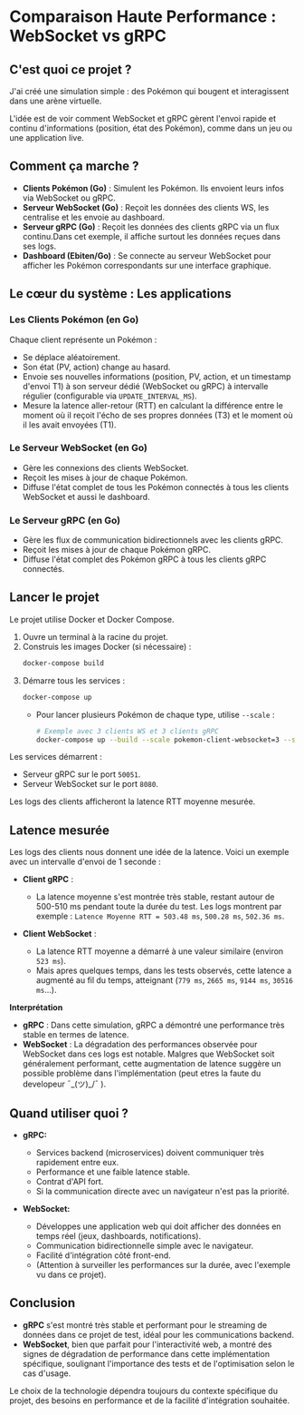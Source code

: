 # Comparaison Haute Performance : WebSocket vs gRPC

## C'est quoi ce projet ?

J'ai créé une simulation simple : des Pokémon qui bougent et interagissent dans une arène virtuelle.

L'idée est de voir comment WebSocket et gRPC gèrent l'envoi rapide et continu d'informations (position, état des Pokémon), comme dans un jeu ou une application live.

## Comment ça marche ? 

* **Clients Pokémon (Go)** : Simulent les Pokémon. Ils envoient leurs infos via WebSocket ou gRPC.
* **Serveur WebSocket (Go)** : Reçoit les données des clients WS, les centralise et les envoie au dashboard.
* **Serveur gRPC (Go)** : Reçoit les données des clients gRPC via un flux continu.Dans cet exemple, il affiche surtout les données reçues dans ses logs.
* **Dashboard (Ebiten/Go)** : Se connecte au serveur WebSocket pour afficher les Pokémon correspondants sur une interface graphique.

## Le cœur du système : Les applications

### Les Clients Pokémon (en Go)

Chaque client représente un Pokémon :
* Se déplace aléatoirement.
* Son état (PV, action) change au hasard.
* Envoie ses nouvelles informations (position, PV, action, et un timestamp d'envoi T1) à son serveur dédié (WebSocket ou gRPC) à intervalle régulier (configurable via `UPDATE_INTERVAL_MS`).
* Mesure la latence aller-retour (RTT) en calculant la différence entre le moment où il reçoit l'écho de ses propres données (T3) et le moment où il les avait envoyées (T1).

### Le Serveur WebSocket (en Go)

* Gère les connexions des clients WebSocket.
* Reçoit les mises à jour de chaque Pokémon.
* Diffuse l'état complet de tous les Pokémon connectés à tous les clients WebSocket et aussi le dashboard.

### Le Serveur gRPC (en Go)

* Gère les flux de communication bidirectionnels avec les clients gRPC.
* Reçoit les mises à jour de chaque Pokémon gRPC.
* Diffuse l'état complet des Pokémon gRPC à tous les clients gRPC connectés.

## Lancer le projet

Le projet utilise Docker et Docker Compose.

1.  Ouvre un terminal à la racine du projet.
2.  Construis les images Docker (si nécessaire) :
    ```bash
    docker-compose build
    ```
3.  Démarre tous les services :
    ```bash
    docker-compose up
    ```
    * Pour lancer plusieurs Pokémon de chaque type, utilise `--scale` :
        ```bash
        # Exemple avec 3 clients WS et 3 clients gRPC
        docker-compose up --build --scale pokemon-client-websocket=3 --scale pokemon-client-grpc=3
        ```

Les services démarrent :
* Serveur gRPC sur le port `50051`.
* Serveur WebSocket sur le port `8080`.

Les logs des clients afficheront la latence RTT moyenne mesurée.

## Latence mesurée
Les logs des clients nous donnent une idée de la latence. Voici un exemple avec un intervalle d'envoi de 1 seconde :

* **Client gRPC** :
    * La latence moyenne s'est montrée très stable, restant autour de 500-510 ms pendant toute la durée du test. Les logs montrent par exemple : `Latence Moyenne RTT = 503.48 ms`, `500.28 ms`, `502.36 ms`.

* **Client WebSocket** :
    * La latence RTT moyenne a démarré à une valeur similaire (environ `523 ms`).
    * Mais apres quelques temps, dans les tests observés, cette latence a augmenté au fil du temps, atteignant (`779 ms`, `2665 ms`, `9144 ms`, `30516 ms`...).

**Interprétation**

* **gRPC** : Dans cette simulation, gRPC a démontré une performance très stable en termes de latence.
* **WebSocket** : La dégradation des performances observée pour WebSocket dans ces logs est notable. Malgres que WebSocket soit généralement performant, cette augmentation de latence suggère un possible problème dans l'implémentation (peut etres la faute du developeur ¯\_(ツ)_/¯ ).

## Quand utiliser quoi ?

* **gRPC:** 
    * Services backend (microservices) doivent communiquer très rapidement entre eux.
    * Performance et une faible latence stable.
    * Contrat d'API fort.
    * Si la communication directe avec un navigateur n'est pas la priorité.

* **WebSocket:** 
    * Développes une application web qui doit afficher des données en temps réel (jeux, dashboards, notifications).
    * Communication bidirectionnelle simple avec le navigateur.
    * Facilité d'intégration côté front-end.
    * (Attention à surveiller les performances  sur la durée, avec l'exemple vu dans ce projet).

## Conclusion

* **gRPC** s'est montré très stable et performant pour le streaming de données dans ce projet de test, idéal pour les communications backend.
* **WebSocket**, bien que parfait pour l'interactivité web, a montré des signes de dégradation de performance dans cette implémentation spécifique, soulignant l'importance des tests et de l'optimisation selon le cas d'usage.

Le choix de la technologie dépendra toujours du contexte spécifique du projet, des besoins en performance et de la facilité d'intégration souhaitée.